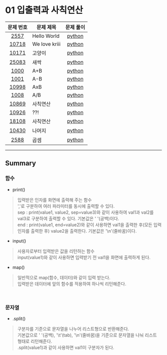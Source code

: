 # 01 입출력과 사칙연산

|문제 번호|문제 제목|문제 풀이|
|:---:|---|:---:|
[2557](https://www.acmicpc.net/problem/2557)|Hello World|[python](2557.py)
[10718](https://www.acmicpc.net/problem/10718)|We love kriii|[python](10718.py)
[10171](https://www.acmicpc.net/problem/10171)|고양이|[python](10171.py)
[25083](https://www.acmicpc.net/problem/25083)|새싹|[python](25083.py)
[1000](https://www.acmicpc.net/problem/1000)|A+B|[python](1000.py)
[1001](https://www.acmicpc.net/problem/1001)|A-B|[python](1001.py)
[10998](https://www.acmicpc.net/problem/10998)|AxB|[python](10998.py)
[1008](https://www.acmicpc.net/problem/1008)|A/B|[python](1008.py)
[10869](https://www.acmicpc.net/problem/10869)|사칙연산|[python](10869.py)
[10926](https://www.acmicpc.net/problem/10926)|??!|[python](10926.py)
[18108](https://www.acmicpc.net/problem/18108)|사칙연산|[python](18108.py)
[10430](https://www.acmicpc.net/problem/10430)|나머지|[python](10430.py)
[2588](https://www.acmicpc.net/problem/2588)|곱셈|[python](2588.py)

---

## Summary

### **함수**

- print()

> 입력받은 인자를 화면에 출력해 주는 함수<br>
 ','로 구분하여 여러 파라미터를 동시에 출력할 수 있다.<br>
 sep : print(value1, value2, sep=value3)와 같이 사용하여 val1과 val2를 val3로 구분하여 출력할 수 있다. 기본값은 ' '(공백)이다.<br>
 end : print(value1, end=value2)와 같이 사용하면 val1을 출력한 후(모든 입력 인자를 출력한 후) value2을 출력한다. 기본값은 '\n'(줄바꿈)이다.<br>

- input()

> 사용자로부터 입력받은 값을 리턴하는 함수<br>
 input(value1)와 같이 사용하면 입력받기 전 val1을 화면에 출력하게 된다.<br>

- map()

> 일반적으로 map(함수, 데이터)와 같이 입력 받는다.<br>
 입력받은 데이터에 앞의 함수를 적용하여 하나씩 리턴해준다.<br>

<br>

### **문자열**

- .split()

> 구분자를 기준으로 문자열을 나누어 리스트형으로 반환해준다.<br>
 기본값으로 ' '(공백), '\t'(tab), '\n'(줄바꿈)을 기준으로 문자열을 나눠 리스트 형태로 리턴해준다.<br>
 .split(value1)과 같이 사용하면 val1이 구분자가 된다.<br>